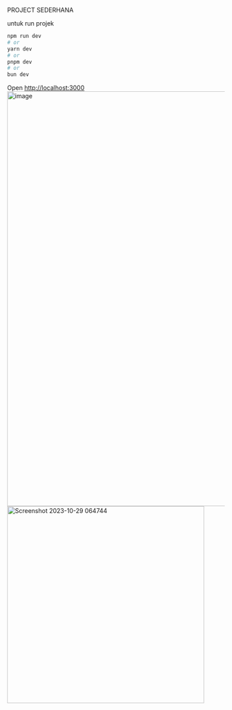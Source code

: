 PROJECT SEDERHANA

untuk run projek

```bash
npm run dev
# or
yarn dev
# or
pnpm dev
# or
bun dev
```

Open [http://localhost:3000](http://localhost:3000)
<img width="960" alt="image" src="https://github.com/FadilahAli/PizzaHut/assets/137287953/87ed29d8-6e80-47b5-95bf-694e79e7362a">
<img width="456" alt="Screenshot 2023-10-29 064744" src="https://github.com/FadilahAli/PizzaHut/assets/137287953/7256c358-6f05-47ba-9670-71e19458f4f2">





